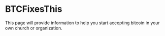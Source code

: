 # BTCFixesThis

This page will provide information to help you start accepting bitcoin in your own church or organization.
